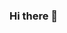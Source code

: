 ### Hi there 👋

<!--
**apuckett0371/apuckett0371** is a ✨ _special_ ✨ repository because its `README.md` (this file) appears on your GitHub profile.

Here are some ideas to get you started:

- 🔭 I’m currently working on ...my masters in Cybersecurity
- 🌱 I’m currently learning ...Visual Studio 2022 and GitHub
- 👯 I’m looking to collaborate on ...my projects
- 🤔 I’m looking for help with ...GitHub and Coding!
- 💬 Ask me about ...my kids and dogs
- 📫 How to reach me: ...Here
- 😄 Pronouns: ...She/Her
- ⚡ Fun fact: ...My husband and I used to own a tattoo shop - now we buy pallets and resell merchandise for fun.
-->

